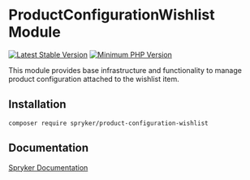 # ProductConfigurationWishlist Module
[![Latest Stable Version](https://poser.pugx.org/spryker/product-configuration-wishlist/v/stable.svg)](https://packagist.org/packages/spryker/product-configuration-wishlist)
[![Minimum PHP Version](https://img.shields.io/badge/php-%3E%3D%208.2-8892BF.svg)](https://php.net/)

This module provides base infrastructure and functionality to manage product configuration attached to the wishlist item.

## Installation

```
composer require spryker/product-configuration-wishlist
```

## Documentation

[Spryker Documentation](https://docs.spryker.com)
